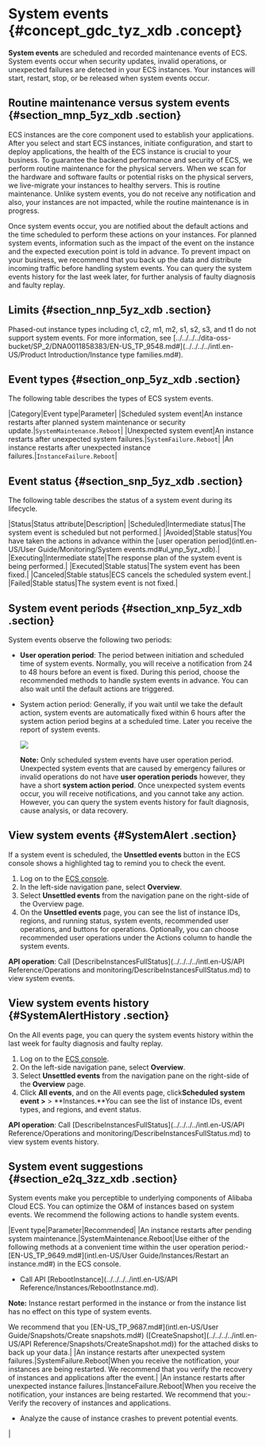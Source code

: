 # System events {#concept_gdc_tyz_xdb .concept}

**System events** are scheduled and recorded maintenance events of ECS. System events occur when security updates, invalid operations, or unexpected failures are detected in your ECS instances. Your instances will start, restart, stop, or be released when system events occur.

## Routine maintenance versus system events {#section_mnp_5yz_xdb .section}

ECS instances are the core component used to establish your applications. After you select and start ECS instances, initiate configuration, and start to deploy applications, the health of the ECS instance is crucial to your business. To guarantee the backend performance and security of ECS, we perform routine maintenance for the physical servers. When we scan for the hardware and software faults or potential risks on the physical servers, we live-migrate your instances to healthy servers. This is routine maintenance. Unlike system events, you do not receive any notification and also, your instances are not impacted, while the routine maintenance is in progress.

Once system events occur, you are notified about the default actions and the time scheduled to perform these actions on your instances. For planned system events, information such as the impact of the event on the instance and the expected execution point is told in advance. To prevent impact on your business, we recommend that you back up the data and distribute incoming traffic before handling system events. You can query the system events history for the last week later, for further analysis of faulty diagnosis and faulty replay.

## Limits {#section_nnp_5yz_xdb .section}

Phased-out instance types including c1, c2, m1, m2, s1, s2, s3, and t1 do not support system events. For more information, see [../../../../dita-oss-bucket/SP\_2/DNA0011858383/EN-US\_TP\_9548.md\#](../../../../intl.en-US/Product Introduction/Instance type families.md#).

## Event types {#section_onp_5yz_xdb .section}

The following table describes the types of ECS system events.

|Category|Event type|Parameter|
|Scheduled system event|An instance restarts after planned system maintenance or security update.|`SystemMaintenance.Reboot`|
|Unexpected system event|An instance restarts after unexpected system failures.|`SystemFailure.Reboot`|
|An instance restarts after unexpected instance failures.|`InstanceFailure.Reboot`|

## Event status {#section_snp_5yz_xdb .section}

The following table describes the status of a system event during its lifecycle.

|Status|Status attribute|Description|
|Scheduled|Intermediate status|The system event is scheduled but not performed.|
|Avoided|Stable status|You have taken the actions in advance within the [user operation period](intl.en-US/User Guide/Monitoring/System events.md#ul_ynp_5yz_xdb).|
|Executing|Intermediate state|The response plan of the system event is being performed.|
|Executed|Stable status|The system event has been fixed.|
|Canceled|Stable status|ECS cancels the scheduled system event.|
|Failed|Stable status|The system event is not fixed.|

## System event periods {#section_xnp_5yz_xdb .section}

System events observe the following two periods:

-   **User operation period**: The period between initiation and scheduled time of system events. Normally, you will receive a notification from 24 to 48 hours before an event is fixed. During this period, choose the recommended methods to handle system events in advance. You can also wait until the default actions are triggered.
-   System action period: Generally, if you wait until we take the default action, system events are automatically fixed within 6 hours after the system action period begins at a scheduled time. Later you receive the report of system events.

    ![](http://static-aliyun-doc.oss-cn-hangzhou.aliyuncs.com/assets/img/9748/3942_en-US.png)

    **Note:** Only scheduled system events have user operation period. Unexpected system events that are caused by emergency failures or invalid operations do not have **user operation periods** however, they have a short **system action period**. Once unexpected system events occur, you will receive notifications, and you cannot take any action. However, you can query the system events history for fault diagnosis, cause analysis, or data recovery.


## View system events {#SystemAlert .section}

If a system event is scheduled, the **Unsettled events** button in the ECS console shows a highlighted tag to remind you to check the event.

1.  Log on to the [ECS console](https://ecs.console.aliyun.com/?spm=a2c4g.11186623.2.9.FNEORG#/home).
2.  In the left-side navigation pane, select **Overview**.
3.  Select **Unsettled events** from the navigation pane on the right-side of the Overview page.
4.  On the **Unsettled events** page, you can see the list of instance IDs, regions, and running status, system events, recommended user operations, and buttons for operations. Optionally, you can choose recommended user operations under the Actions column to handle the system events.

**API operation**: Call [DescribeInstancesFullStatus](../../../../intl.en-US/API Reference/Operations and monitoring/DescribeInstancesFullStatus.md) to view system events.

## View system events history {#SystemAlertHistory .section}

On the All events page, you can query the system events history within the last week for faulty diagnosis and faulty replay.

1.  Log on to the [ECS console](https://ecs.console.aliyun.com/?spm=a2c4g.11186623.2.9.FNEORG#/home).
2.  On the left-side navigation pane, select **Overview**.
3.  Select **Unsettled events** from the navigation pane on the right-side of the **Overview** page.
4.  Click **All events**, and on the All events page, click**Scheduled system event \>** \> **Instances.**You can see the list of instance IDs, event types, and regions, and event status.

**API operation**: Call [DescribeInstancesFullStatus](../../../../intl.en-US/API Reference/Operations and monitoring/DescribeInstancesFullStatus.md) to view system events history.

## System event suggestions {#section_e2q_3zz_xdb .section}

System events make you perceptible to underlying components of Alibaba Cloud ECS. You can optimize the O&M of instances based on system events. We recommend the following actions to handle system events.

|Event type|Parameter|Recommended|
|An instance restarts after pending system maintenance.|SystemMaintenance.Reboot|Use either of the following methods at a convenient time within the user operation period:-   [EN-US\_TP\_9649.md\#](intl.en-US/User Guide/Instances/Restart an instance.md#) in the ECS console.
-   Call API [RebootInstance](../../../../intl.en-US/API Reference/Instances/RebootInstance.md).

**Note:** Instance restart performed in the instance or from the instance list has no effect on this type of system events.


We recommend that you [EN-US\_TP\_9687.md\#](intl.en-US/User Guide/Snapshots/Create snapshots.md#) \([CreateSnapshot](../../../../intl.en-US/API Reference/Snapshots/CreateSnapshot.md)\) for the attached disks to back up your data.|
|An instance restarts after unexpected system failures.|SystemFailure.Reboot|When you receive the notification, your instances are being restarted. We recommend that you verify the recovery of instances and applications after the event.|
|An instance restarts after unexpected instance failures.|InstanceFailure.Reboot|When you receive the notification, your instances are being restarted. We recommend that you:-   Verify the recovery of instances and applications.
-   Analyze the cause of instance crashes to prevent potential events.

|

